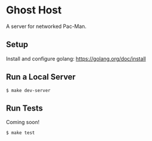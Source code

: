 # Ghost Host

A server for networked Pac-Man.

## Setup

Install and configure golang: https://golang.org/doc/install

## Run a Local Server

```
$ make dev-server
```

## Run Tests

Coming soon!

```
$ make test
```
